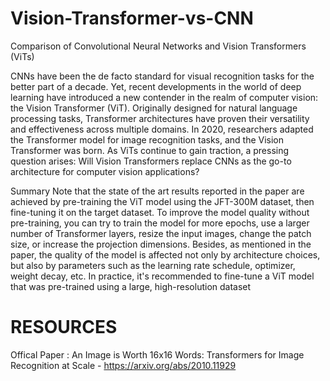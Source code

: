 # Vision-Transformer-vs-CNN
Comparison of Convolutional Neural Networks and Vision Transformers (ViTs)

CNNs have been the de facto standard for visual recognition tasks for the better part of a decade. Yet, recent developments in the world of deep learning have introduced a new contender in the realm of computer vision: the Vision Transformer (ViT).
Originally designed for natural language processing tasks, Transformer architectures have proven their versatility and effectiveness across multiple domains. In 2020, researchers adapted the Transformer model for image recognition tasks, and the Vision Transformer was born. 
As ViTs continue to gain traction, a pressing question arises: Will Vision Transformers replace CNNs as the go-to architecture for computer vision applications?


Summary
Note that the state of the art results reported in the paper are achieved by pre-training the ViT model using the JFT-300M dataset, then fine-tuning it on the target dataset. To improve the model quality without pre-training, you can try to train the model for more epochs, use a larger number of Transformer layers, resize the input images, change the patch size, or increase the projection dimensions. Besides, as mentioned in the paper, the quality of the model is affected not only by architecture choices, but also by parameters such as the learning rate schedule, optimizer, weight decay, etc. In practice, it's recommended to fine-tune a ViT model that was pre-trained using a large, high-resolution dataset

# RESOURCES 
Offical Paper : An Image is Worth 16x16 Words: Transformers for Image Recognition at Scale - https://arxiv.org/abs/2010.11929


